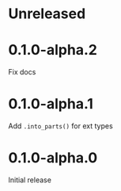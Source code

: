 # Unreleased

# 0.1.0-alpha.2
Fix docs

# 0.1.0-alpha.1
Add `.into_parts()` for ext types

# 0.1.0-alpha.0
Initial release

